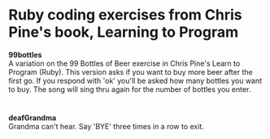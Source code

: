 # Ruby coding exercises from Chris Pine's book, Learning to Program

<b>99bottles</b>
<br>
A variation on the 99 Bottles of Beer exercise in Chris Pine's Learn to Program (Ruby).
This version asks if you want to buy more beer after the first go. If you respond with 'ok' you'll be asked how many bottles you want to buy. The song will sing thru again for the number of bottles you enter.

#
<b>deafGrandma</b>
<br>
Grandma can't hear. Say 'BYE' three times in a row to exit.
